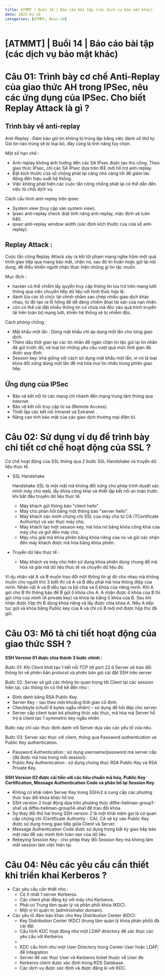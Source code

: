 ```yaml
---
title: ATMMT | Buổi 14 | Báo cáo bài tập (các dịch vụ bảo mật khác)
date: 2023-01-19 
categories: [ATMMT, Buoi-14]
---
```



# [ATMMT] | Buổi 14 | Báo cáo bài tập (các dịch vụ bảo mật khác)

# Câu 01: Trình bày cơ chế Anti-Replay của giao thức AH trong IPSec, nêu các ứng dụng của IPSec. Cho biết Replay Attack là gì ?

## Trình bày về anti-replay

Anti-Replay : Đảm bảo gói tin không bị trùng lặp bằng việc đánh số thứ tự. Gói tin nào trùng sẽ bị loại bỏ, đây cũng là tính năng tùy chọn.

Một số hạn chế :

- Anti-replay không ảnh hưởng đến các SA IPsec được tạo thủ công. Theo giao thức IPsec, chỉ các SA IPsec dựa trên IKE mới hỗ trợ anti-replay.
- Đặt kích thước cửa sổ chống phát lại càng nhỏ càng tốt để giảm tác động đến hiệu suất hệ thống.
- Việc không phát hiện các cuộc tấn công chống phát lại có thể dẫn đến việc từ chối dịch vụ.

Cách cấu hình anti-replay trên ipsec

- System view (truy cập vào system view).
- Ipsec anti-replay check (bật tính năng anti-replay, mặc định sẽ luôn bật).
- ipsec anti-replay window width (xác định kích thước của cửa sổ anti-replay).

## Replay Attack :

Cuộc tấn công Replay Attack xảy ra khi tội phạm mạng nghe trộm một quá trình giao tiếp qua mạng bảo mật, chặn nó, sau đó trì hoãn hoặc gửi lại nội dung, để điều khiển người nhận thực hiện những gì tin tặc muốn.

Mục đích :

- hacker có thể chiếm lấy quyền truy cập thông tin lưu trữ trên mạng lưới thông qua việc chuyển tiếp dữ liệu với hình thức hợp lệ.
- đánh lừa các tổ chức tài chính nhằm sao chép nhiều giao dịch khác nhau, từ đó tạo ra lỗ hổng để dễ dàng chiếm đoạt tài sản của nạn nhân.
- còn có thể cài đặt nhiều thông tin có chứa mã độc vào quá trình truyền tải trên toàn bộ mạng lưới, khiến hệ thống sẽ bị nhiễm độc.

Cách phòng chống :

- Mật khẩu một lần : Dùng mật khẩu chỉ áp dụng một lần cho từng giao dịch.
- Thêm dấu thời gian tại các tin nhắn để ngăn chặn tin tặc gửi lại tin nhắn đã gửi trước đó, và loại bỏ những yêu cầu vượt quá mức thời gian đã được quy định.
- Session key: khá giống với cách sử dụng mật khẩu một lần, vì nó là loại khóa đối xứng dùng một lần để mã hóa mọi tin nhắn trong phiên giao tiếp.

## Ứng dụng của IPSec

- Bảo vệ kết nối từ các mạng chi nhánh đến mạng trung tâm thông qua Internet.
- Bảo vệ kết nối truy cập từ xa (Remote Access).
- Thiết lập các kết nối Intranet và Extranet .
- Nâng cao tính bảo mật của các giao dịch thương mại điện tử.

# Câu 02: Sử dụng ví dụ để trình bày chi tiết cơ chế hoạt động của SSL ?

Cơ chế hoạt động của SSL thông qua 2 bước SSL Handshake và truyền dữ liệu thực tế.

- SSL Handshake
    
    Handshake SSL là một mật mã không đối xứng cho phép trình duyệt xác minh máy chủ web, lấy khóa công khai và thiết lập kết nối an toàn trước khi bắt đầu truyền dữ liệu thực tế.
    
    - Máy khách gửi thông báo "client hello".
    - Máy chủ phản hồi bằng một thông báo "server hello".
    - Máy khách xác minh chứng chỉ SSL của máy chủ từ CA (TCertificate Authority) và xác thực máy chủ.
    - Máy khách tạo một session key, mã hóa nó bằng khóa công khai của máy chủ và gửi đến máy chủ.
    - Máy chủ giải mã khóa phiên bằng khóa riêng của nó và gửi xác nhận đến máy khách được mã hóa bằng khóa phiên.
- Truyền dữ liệu thực tế :
    - Máy khách và máy chủ hiện sử dụng khóa phiên dùng chung để mã hóa và giải mã dữ liệu thực tế và chuyển dữ liệu đó.

Ví dụ nhân vật A và B muốn trao đổi một thông tin gì đó cho nhau mà không muốn cho người thứ 3 biết thì cả A và B đều phải mã hóa thông điệp của minh. Nhân vật A và B dều tạo ra bộ chìa và ổ khóa của riêng mình. Khi A gửi cho B thì thông báo để B gửi ổ khóa cho A. A nhận được ổ khóa của B thì gửi chìa của mình (A private key) và khóa lại bằng ổ khóa của B. Sau khi nhận được hộp thì B dùng khóa riêng và lấy được chìa khóa A. Nếu A tiếp tục gửi và khóa bằng Public key của A và chỉ có B mới mở được hộp thư đã gửi.

# Câu 03: Mô tả chi tiết hoạt động của giao thức SSH ?

**SSH Version 01 được chia thành 3 bước chính :**

Bước 01: Khi Client khởi tạo 1 kết nối TCP tới port 22 ở Server sẽ trao đổi thông tin về phiên bản protocol và phiên bản gói cài đặt SSH trên server.

Bước 02: Server sẽ gửi các thông tin quan trọng tới Client tại các session hiện tại, các thông tin có thể kể đến như :

- Định danh bằng RSA Public Key.
- Server Key – tạo theo một khoảng thời gian cố định.
- Checkbyte (chuổi 8 bytes ngẫu nhiên) – sử dụng để hồi đáp cho server.
- Server cấp client toàn bộ phương thức xác thực, mã hóa mà Server hỗ trợ à client tạo 1 symmetric key ngẫu nhiên

Bước này chỉ xác thực định danh với Server dựa vào các yếu tố vừa nêu.

Bước 03: Server xác thực với client, thông qua Password authentication và Public Key authentication.

- Password Authentication : sử dụng username/password mà server cấp (đã được mã hóa trong mỗi session).
- Public Key Authentication : sử dụng chứng thực RSA Public Key và RSA Private Key.

**SSH Version 02 được cải tiến với các tiêu chuẩn mã hóa, Public Key Certification, Message Authentication Code và phân bố lại Session Key**

- Không có khái niệm Server Key trong SSHv2 à cung cấp các phương thức trao đổi khóa khác hỗ trợ.
- SSH version 2 hoạt động dựa trên phương thức diffie-hellman-group1-sha1 và diffie-hellman-group14-sha1 để trao đổi khóa.
- Sự thay đổi thứ hai trong SSH version 2 là một khái niệm gọi là cơ quan cấp chứng chỉ (Certificate Authority - CA), CA sẽ ký vào Public Key được sử dụng trong giao tiếp giữa Client và Server.
- Message Authentication Code được sử dụng trong bất kỳ giao tiếp bảo mật nào để xác minh tính toàn vẹn của dữ liệu
- Rekeying Session Key : cho phép thay đổi Session Key mà không làm mất session làm việc hiện tại.

# Câu 04: Nêu các yêu cầu cần thiết khi triển khai Kerberos ?

- Các yêu cầu cần thiết như :
    - Có ít nhất 1 server Kerberos.
    - Các client phải đăng ký với máy chủ Kerberos.
    - Phải có Trung tâm quản lý và phân phối khóa (KDC).
    - Một vị trí quản trị (administrator domain).
- Các yếu tố đảm bảo khác cho Key Distribution Center (KDC):
    - Key Distribution Center (KDC) (trung tâm quản lý khóa phân phối) đã cài đặt.
    - Cấu hình KDC hoạt động như một LDAP directory để xác thực các yêu cầu với Kerberos
    - 
    - KDC cấu hình như một User Directory trong Center User hoặc LDAP, để Integration
    - Server để xác thực User và Kerberos ticket thuộc về User đó.
    - Kerberos client được xác định trong KDS Database.
    - Các dịch vụ được xác định và được đăng kí với KDC.